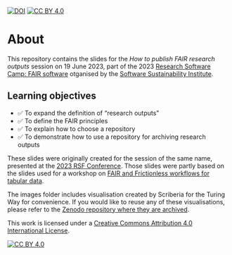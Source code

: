 [![DOI](https://zenodo.org/badge/DOI/10.5281/zenodo.8056274.svg)](https://doi.org/10.5281/zenodo.8056274)
[![CC BY 4.0][cc-by-shield]][cc-by]

# About
This repository contains the slides for the *How to publish FAIR research outputs* session on 19 June 2023, part of the 2023 [Research Software Camp: FAIR software](https://software.ac.uk/RSC-fair-software) otganised by the [Software Sustainability Institute](https://software.ac.uk/).

## Learning objectives
- ✅ To expand the definition of “research outputs”
- ✅ To define the FAIR principles
- ✅ To explain how to choose a repository
- ✅ To demonstrate how to use a repository for archiving research outputs

These slides were originally created for the session of the same name, presented at the [2023 RSF Conference](https://aim-rsf.github.io/training/FAIR-publishing/FAIR-publishing#/title-slide). Those slides were partly based on the slides used for a workshop on [FAIR and Frictionless workflows for tabular data](https://github.com/eirini-zormpa/frictionless-data-workshop).

The images folder includes visualisation created by Scriberia for the Turing Way for convenience.
If you would like to reuse any of these visualisations, please refer to the [Zenodo repository where they are archived](https://zenodo.org/record/7587336#.ZEot1HbMIV8).

This work is licensed under a [Creative Commons Attribution 4.0 International License][cc-by].

[![CC BY 4.0][cc-by-image]][cc-by]

[cc-by]: http://creativecommons.org/licenses/by/4.0/
[cc-by-image]: https://i.creativecommons.org/l/by/4.0/88x31.png
[cc-by-shield]: https://img.shields.io/badge/License-CC%20BY%204.0-lightgrey.svg
